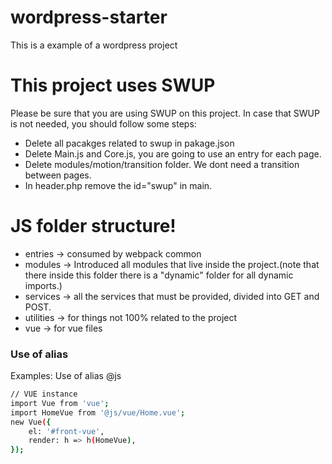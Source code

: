 # wordpress-starter
This is a example of a wordpress project

# This project uses SWUP
Please be sure that you are using SWUP on this project. In case that SWUP is not needed, you should follow some steps:
- Delete all pacakges related to swup in pakage.json
- Delete Main.js and Core.js, you are going to use an entry for each page.
- Delete modules/motion/transition folder. We dont need a transition between pages.
- In header.php remove the id="swup" in main.

# JS folder structure!

- entries -> consumed by webpack common
- modules -> Introduced all modules that live inside the project.(note that there inside this folder there is a "dynamic" folder for all dynamic imports.)
- services -> all the services that must be provided, divided into GET and POST.
- utilities -> for things not 100% related to the project
- vue -> for vue files


### Use of alias

Examples: Use of alias @js
```sh
// VUE instance
import Vue from 'vue';
import HomeVue from '@js/vue/Home.vue'; 
new Vue({
    el: '#front-vue',
    render: h => h(HomeVue),
});
```

